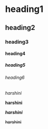 # heading1
## heading2
### heading3
#### heading4
##### heading5
###### heading6
*harshini*

**harshini**

***harshini***

~~harshini~~

